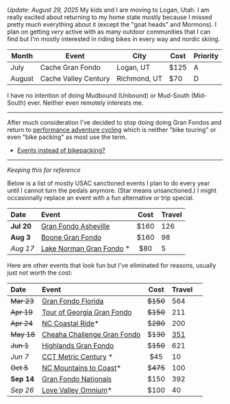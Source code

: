*Update: August 29, 2025*
My kids and I are moving to Logan, Utah. I am really excited about returning to my home state mostly because I missed pretty much everything about it (except the "goat heads" and Mormons). I plan on getting *very* active with as many outdoor communities that I can find but I'm mostly interested in riding bikes in every way and nordic skiing.

| Month   | Event                | City         | Cost | Priority |
| ------- | -------------------- | ------------ | ---- | -------- |
| July    | Cache Gran Fondo     | Logan, UT    | $125 | A        |
| August  | Cache Valley Century | Richmond, UT | $70  | D        |

I have no intention of doing Mudbound (Unbound) or Mud-South (Mid-South) ever. Neither even remotely interests me.

----

After much consideration I've decided to stop doing doing Gran Fondos and return to [performance adventure cycling](Performance%20adventure%20cycling%20FTW.md) which is neither "bike touring" or even "bike packing" as most use the term.

- [Events instead of bikepacking?](Events%20instead%20of%20bikepacking?.md)

----

*Keeping this for reference*

Below is a list of mostly USAC sanctioned events I plan to do every year until I cannot turn the pedals anymore. (Star means unsanctioned.) I might occasionally replace an event with a fun alternative or trip special.

| Date       | Event                                                                                 | Cost | Travel |
| :--------- | :------------------------------------------------------------------------------------ | :--: | :----- |
| **Jul 20** | [Gran Fondo Asheville](https://www.granfondonationalseries.com/gran-fondo-asheville/) | $160 | 126    |
| **Aug 3**  | [Boone Gran Fondo](https://www.granfondonationalseries.com/gran-fondo-boone/)         | $160 | 98     |
| *Aug 17*   | [Lake Norman Gran Fondo](https://lakenormanfondo.com/) *                              | $80  | 5      |

Here are other events that look fun but I've eliminated for reasons, usually just not worth the cost:

| Date       | Event                                                                                    |   Cost   | Travel                                           |     |
| :--------- | :--------------------------------------------------------------------------------------- | :------: | :----------------------------------------------- | --- |
| ~~Mar 23~~ | [Gran Fondo Florida](https://www.granfondonationalseries.com/gran-fondo-florida/)        | ~~$150~~ | 564                                              |     |
| ~~Apr 19~~ | [Tour of Georgia Gran Fondo](https://www.granfondonationalseries.com/gran-fondo-georgia) | ~~$150~~ | 211                                              |     |
| ~~Apr 24~~ | [NC Coastal Ride](https://ncsports.org/event/cyclenc_coastal_ride/)*                     | $~~280~~ | 200                                              |     |
| ~~May 18~~ | [Cheaha Challenge Gran Fondo](https://www.cheahachallenge.com/)                          | $~~130~~ | [351](https://maps.app.goo.gl/uvy7Gf38hJpvhUDSA) |     |
| ~~Jun 1~~  | [Highlands Gran Fondo](https://www.granfondonationalseries.com/gran-fondo-highlands/)    | $~~150~~ | 621                                              |     |
| *Jun 7*    | [CCT Metric Century](https://raceroster.com/events/2025/99053/cct) *                     |   $45    | 10                                               |     |
| ~~Oct 5~~  | [NC Mountains to Coast](https://ncsports.org/event/cyclenc_mountainstocoast_ride/)*      | $~~475~~ | 100                                              |     |
| **Sep 14** | [Gran Fondo Nationals](https://www.granfondonationalseries.com/gran-fondo-maryland/)     |   $150   | 392                                              |     |
| *Sep 26*   | [Love Valley Omnium](https://www.lovevalleyroubaix.com/)*                                |   $100   | 40                                               |     |
